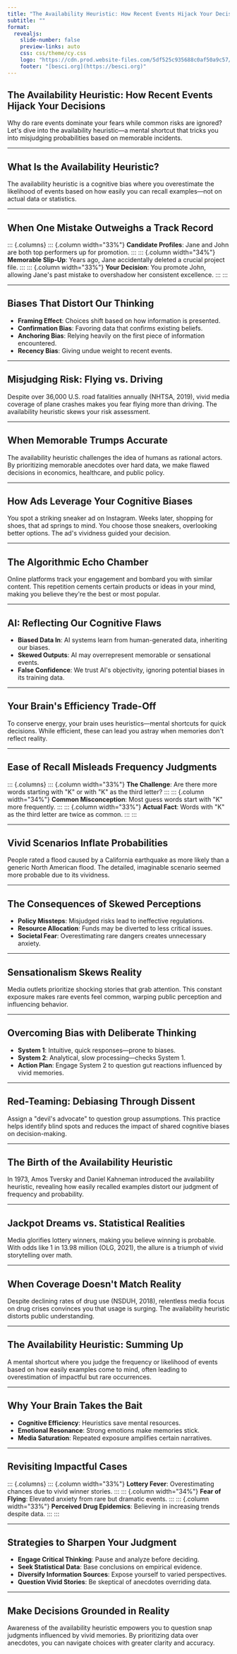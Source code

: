 ```yaml
---
title: "The Availability Heuristic: How Recent Events Hijack Your Decisions"
subtitle: ""
format:
  revealjs:
    slide-number: false
    preview-links: auto
    css: css/theme/cy.css
    logo: "https://cdn.prod.website-files.com/5df525c935688c0af50a9c57/625ef4e2e44066485ac4ffac_New%20TBI%20BeSci.org%20Mark%20-%20Dark.svg"
    footer: "[besci.org](https://besci.org)"
---
```


## The Availability Heuristic: How Recent Events Hijack Your Decisions

Why do rare events dominate your fears while common risks are ignored? Let's dive into the availability heuristic—a mental shortcut that tricks you into misjudging probabilities based on memorable incidents.

---

## What Is the Availability Heuristic?

The availability heuristic is a cognitive bias where you overestimate the likelihood of events based on how easily you can recall examples—not on actual data or statistics.

---

## When One Mistake Outweighs a Track Record

::: {.columns}
::: {.column width="33%"}
**Candidate Profiles**: Jane and John are both top performers up for promotion.
:::
::: {.column width="34%"}
**Memorable Slip-Up**: Years ago, Jane accidentally deleted a crucial project file.
:::
::: {.column width="33%"}
**Your Decision**: You promote John, allowing Jane's past mistake to overshadow her consistent excellence.
:::
:::

---

## Biases That Distort Our Thinking

- **Framing Effect**: Choices shift based on how information is presented.
- **Confirmation Bias**: Favoring data that confirms existing beliefs.
- **Anchoring Bias**: Relying heavily on the first piece of information encountered.
- **Recency Bias**: Giving undue weight to recent events.

---

## Misjudging Risk: Flying vs. Driving

Despite over 36,000 U.S. road fatalities annually (NHTSA, 2019), vivid media coverage of plane crashes makes you fear flying more than driving. The availability heuristic skews your risk assessment.

---

## When Memorable Trumps Accurate

The availability heuristic challenges the idea of humans as rational actors. By prioritizing memorable anecdotes over hard data, we make flawed decisions in economics, healthcare, and public policy.

---

## How Ads Leverage Your Cognitive Biases

You spot a striking sneaker ad on Instagram. Weeks later, shopping for shoes, that ad springs to mind. You choose those sneakers, overlooking better options. The ad's vividness guided your decision.

---

## The Algorithmic Echo Chamber

Online platforms track your engagement and bombard you with similar content. This repetition cements certain products or ideas in your mind, making you believe they're the best or most popular.

---

## AI: Reflecting Our Cognitive Flaws

- **Biased Data In**: AI systems learn from human-generated data, inheriting our biases.
- **Skewed Outputs**: AI may overrepresent memorable or sensational events.
- **False Confidence**: We trust AI's objectivity, ignoring potential biases in its training data.

---

## Your Brain's Efficiency Trade-Off

To conserve energy, your brain uses heuristics—mental shortcuts for quick decisions. While efficient, these can lead you astray when memories don't reflect reality.

---

## Ease of Recall Misleads Frequency Judgments

::: {.columns}
::: {.column width="33%"}
**The Challenge**: Are there more words starting with "K" or with "K" as the third letter?
:::
::: {.column width="34%"}
**Common Misconception**: Most guess words start with "K" more frequently.
:::
::: {.column width="33%"}
**Actual Fact**: Words with "K" as the third letter are twice as common.
:::
:::

---

## Vivid Scenarios Inflate Probabilities

People rated a flood caused by a California earthquake as more likely than a generic North American flood. The detailed, imaginable scenario seemed more probable due to its vividness.

---

## The Consequences of Skewed Perceptions

- **Policy Missteps**: Misjudged risks lead to ineffective regulations.
- **Resource Allocation**: Funds may be diverted to less critical issues.
- **Societal Fear**: Overestimating rare dangers creates unnecessary anxiety.

---

## Sensationalism Skews Reality

Media outlets prioritize shocking stories that grab attention. This constant exposure makes rare events feel common, warping public perception and influencing behavior.

---

## Overcoming Bias with Deliberate Thinking

- **System 1**: Intuitive, quick responses—prone to biases.
- **System 2**: Analytical, slow processing—checks System 1.
- **Action Plan**: Engage System 2 to question gut reactions influenced by vivid memories.

---

## Red-Teaming: Debiasing Through Dissent

Assign a "devil's advocate" to question group assumptions. This practice helps identify blind spots and reduces the impact of shared cognitive biases on decision-making.

---

## The Birth of the Availability Heuristic

In 1973, Amos Tversky and Daniel Kahneman introduced the availability heuristic, revealing how easily recalled examples distort our judgment of frequency and probability.

---

## Jackpot Dreams vs. Statistical Realities

Media glorifies lottery winners, making you believe winning is probable. With odds like 1 in 13.98 million (OLG, 2021), the allure is a triumph of vivid storytelling over math.

---

## When Coverage Doesn't Match Reality

Despite declining rates of drug use (NSDUH, 2018), relentless media focus on drug crises convinces you that usage is surging. The availability heuristic distorts public understanding.

---

## The Availability Heuristic: Summing Up

A mental shortcut where you judge the frequency or likelihood of events based on how easily examples come to mind, often leading to overestimation of impactful but rare occurrences.

---

## Why Your Brain Takes the Bait

- **Cognitive Efficiency**: Heuristics save mental resources.
- **Emotional Resonance**: Strong emotions make memories stick.
- **Media Saturation**: Repeated exposure amplifies certain narratives.

---

## Revisiting Impactful Cases

::: {.columns}
::: {.column width="33%"}
**Lottery Fever**: Overestimating chances due to vivid winner stories.
:::
::: {.column width="34%"}
**Fear of Flying**: Elevated anxiety from rare but dramatic events.
:::
::: {.column width="33%"}
**Perceived Drug Epidemics**: Believing in increasing trends despite data.
:::
:::

---

## Strategies to Sharpen Your Judgment

- **Engage Critical Thinking**: Pause and analyze before deciding.
- **Seek Statistical Data**: Base conclusions on empirical evidence.
- **Diversify Information Sources**: Expose yourself to varied perspectives.
- **Question Vivid Stories**: Be skeptical of anecdotes overriding data.

---

## Make Decisions Grounded in Reality

Awareness of the availability heuristic empowers you to question snap judgments influenced by vivid memories. By prioritizing data over anecdotes, you can navigate choices with greater clarity and accuracy.
